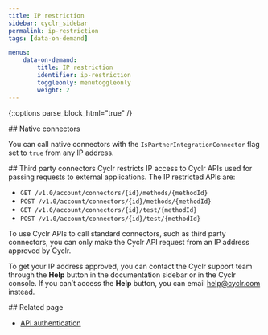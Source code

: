 ```yaml
---
title: IP restriction
sidebar: cyclr_sidebar
permalink: ip-restriction
tags: [data-on-demand]

menus:
    data-on-demand:
        title: IP restriction
        identifier: ip-restriction
        toggleonly: menutoggleonly
        weight: 2
---
```

{::options parse_block_html="true" /}
<section class="card">
## Native connectors

You can call native connectors with the `IsPartnerIntegrationConnector` flag set to `true` from any IP address.


</section>
<section class="card">
## Third party connectors
Cyclr restricts IP access to Cyclr APIs used for passing requests to external applications. The IP restricted APIs are:

*  `GET /v1.0/account/connectors/{id}/methods/{methodId}` 
*  `POST /v1.0/account/connectors/{id}/methods/{methodId}`
*  `GET /v1.0/account/connectors/{id}/test/{methodId}`
*  `POST /v1.0/account/connectors/{id}/test/{methodId}`

To use Cyclr APIs to call standard connectors, such as third party connectors, you can only make the Cyclr API request from an IP address approved by Cyclr. 

To get your IP address approved, you can contact the Cyclr support team through the **Help** button in the documentation sidebar or in the Cyclr console. If you can’t access the **Help** button, you can email help@cyclr.com instead.


</section>
<section class="card">
## Related page

*  [API authentication](cyclr-api-authentication)

</section>
